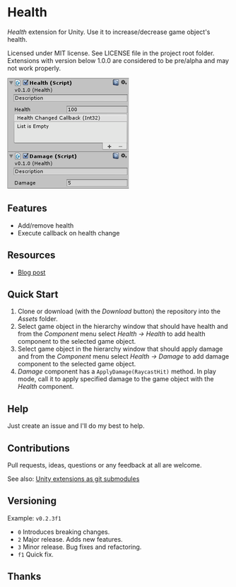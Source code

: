 ﻿# Health

*Health* extension for Unity. Use it to increase/decrease game object's health.

Licensed under MIT license. See LICENSE file in the project root folder.   
Extensions with version below 1.0.0 are considered to be pre/alpha and may not work properly.

![Health](/Resources/cover_screenshot.png?raw=true)

## Features

* Add/remove health
* Execute callback on health change

## Resources

* [Blog post](https://bartlomiejwolk.wordpress.com/2015/05/27/health/)

## Quick Start

1. Clone or download (with the *Download* button) the repository into the *Assets* folder.
2. Select game object in the hierarchy window that should have health and from
   the *Component* menu select *Health -> Health* to add health component to the 
   selected game object.
3. Select game object in the hierarchy window that should apply damage and from
   the *Component* menu select *Health -> Damage* to add damage component to the 
   selected game object. 
4. *Damage* component has a `ApplyDamage(RaycastHit)` method. In play mode,
   call it to apply specified damage to the game object with the *Health*
   component.

## Help

Just create an issue and I'll do my best to help.

## Contributions

Pull requests, ideas, questions or any feedback at all are welcome.

See also: [Unity extensions as git submodules](http://wp.me/p56Vqs-6o)

## Versioning

Example: `v0.2.3f1`

- `0` Introduces breaking changes.
- `2` Major release. Adds new features.
- `3` Minor release. Bug fixes and refactoring.
- `f1` Quick fix.

## Thanks
